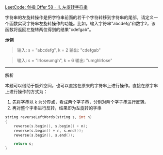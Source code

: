 [LeetCode: 剑指 Offer 58 - II. 左旋转字符串](https://leetcode.cn/problems/zuo-xuan-zhuan-zi-fu-chuan-lcof/description/)


字符串的左旋转操作是把字符串前面的若干个字符转移到字符串的尾部。请定义一个函数实现字符串左旋转操作的功能。比如，输入字符串"abcdefg"和数字2，该函数将返回左旋转两位得到的结果"cdefgab"。

**示例**
>输入: s = "abcdefg", k = 2
输出: "cdefgab"

>输入: s = "lrloseumgh", k = 6
输出: "umghlrlose"

----
解析

本题可以借助于额外空间，也可以直接在原来的字符串上进行操作。直接在原字串上进行操作的方式为：
1. 先将字串以 k 为分界点，看成两个字子串，分别对两个字子串进行反转。
2. 再对整个字串进行反转，结果即为左旋转的字串

```cpp
string reverseLeftWords(string s, int n)
{
    reverse(s.begin(), s.begin() + n);
    reverse(s.begin() + n, s.end());
    reverse(s.begin(), s.end());

    return s;
}
```



